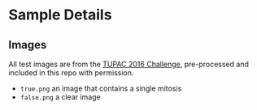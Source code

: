 # Sample Details

## Images

All test images are from the [TUPAC 2016 Challenge](http://tupac.tue-image.nl/node/5), pre-processed and included in this repo with permission.

* `true.png` an image that contains a single mitosis
* `false.png` a clear image
